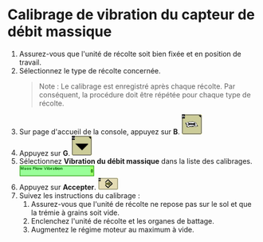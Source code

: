 # Calibrage de vibration du capteur de débit massique

1. Assurez-vous que l'unité de récolte soit bien fixée et en position de travail.
1. Sélectionnez le type de récolte concernée.
    > Note : Le calibrage est enregistré après chaque récolte. Par conséquent, la procédure
    > doit être répétée pour chaque type de récolte.
1. Sur page d'accueil de la console, appuyez sur **B**. <img src="images/yield-calibration-Procedure-s-600-series-combines-FR-11.png" alt="Clé plate sur un livre" width="40">
1. Appuyez sur **G**. <img src="images/yield-calibration-Procedure-s-600-series-combines-FR-12.png" alt="Flèche vers le bas" width="40">
1. Sélectionnez **Vibration du débit massique** dans la liste des calibrages. <img src="images/yield-calibration-Procedure-s-600-series-combines-FR-15.png" alt="Flèche pointant vers la droite dans un losange" width="150">
1. Appuyez sur **Accepter**. <img src="images/yield-calibration-Procedure-s-600-series-combines-FR-16.png" alt="Flèche pointant vers la droite dans un losange" width="40">
1. Suivez les instructions du calibrage : 
    1. Assurez-vous que l'unité de récolte ne repose pas sur le sol et que la trémie à grains soit vide.
    1. Enclenchez l'unité de récolte et les organes de battage. 
    1. Augmentez le régime moteur au maximum à vide.
